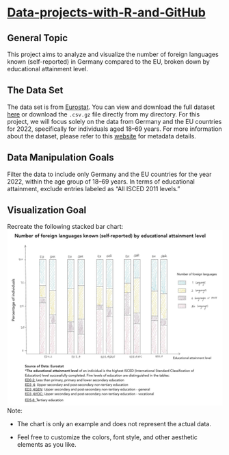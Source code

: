 # [Data-projects-with-R-and-GitHub](https://dr-eberle-zentrum.github.io/Data-projects-with-R-and-GitHub/)

## General Topic

This project aims to analyze and visualize the number of foreign
languages known (self-reported) in Germany compared to the EU, broken
down by educational attainment level.

## The Data Set

The data set is from [Eurostat](https://ec.europa.eu/eurostat/en/). You
can view and download the full dataset
[here](https://ec.europa.eu/eurostat/databrowser/view/edat_aes_l23/default/table?lang=en&category=educ.educ_lang.educ_lang_00.edat_aes_l2)
or download the `.csv.gz` file directly from my directory. For this
project, we will focus solely on the data from Germany and the EU
countries for 2022, specifically for individuals aged 18–69 years. For
more information about the dataset, please refer to this
[website](https://ec.europa.eu/eurostat/cache/metadata/en/trng_aes_12m_esms.htm)
for metadata details.

## Data Manipulation Goals

Filter the data to include only Germany and the EU countries for the
year 2022, within the age group of 18–69 years. In terms of educational
attainment, exclude entries labeled as “All ISCED 2011 levels.”

## Visualization Goal

Recreate the following stacked bar chart: ![](examplechart.jpg) Note:

-   The chart is only an example and does not represent the actual data.

-   Feel free to customize the colors, font style, and other aesthetic
    elements as you like.
